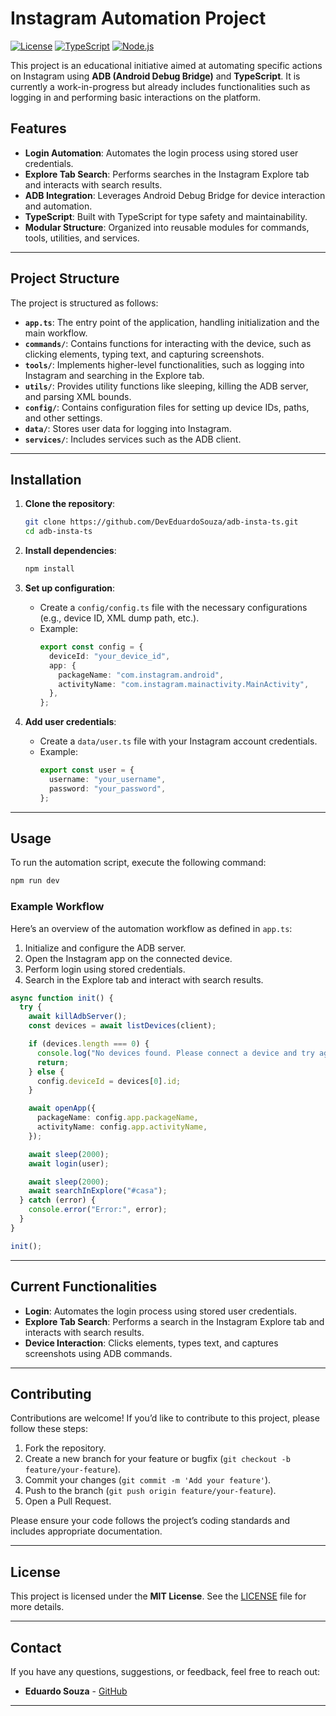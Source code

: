 

# Instagram Automation Project

[![License](https://img.shields.io/badge/license-MIT-blue.svg)](LICENSE)
[![TypeScript](https://img.shields.io/badge/TypeScript-4.0+-blue.svg)](https://www.typescriptlang.org/)
[![Node.js](https://img.shields.io/badge/Node.js-12+-green.svg)](https://nodejs.org/)

This project is an educational initiative aimed at automating specific actions on Instagram using **ADB (Android Debug Bridge)** and **TypeScript**. It is currently a work-in-progress but already includes functionalities such as logging in and performing basic interactions on the platform.


## Features

- **Login Automation**: Automates the login process using stored user credentials.
- **Explore Tab Search**: Performs searches in the Instagram Explore tab and interacts with search results.
- **ADB Integration**: Leverages Android Debug Bridge for device interaction and automation.
- **TypeScript**: Built with TypeScript for type safety and maintainability.
- **Modular Structure**: Organized into reusable modules for commands, tools, utilities, and services.

---

## Project Structure

The project is structured as follows:

- **`app.ts`**: The entry point of the application, handling initialization and the main workflow.
- **`commands/`**: Contains functions for interacting with the device, such as clicking elements, typing text, and capturing screenshots.
- **`tools/`**: Implements higher-level functionalities, such as logging into Instagram and searching in the Explore tab.
- **`utils/`**: Provides utility functions like sleeping, killing the ADB server, and parsing XML bounds.
- **`config/`**: Contains configuration files for setting up device IDs, paths, and other settings.
- **`data/`**: Stores user data for logging into Instagram.
- **`services/`**: Includes services such as the ADB client.

---

## Installation

1. **Clone the repository**:
   ```bash
   git clone https://github.com/DevEduardoSouza/adb-insta-ts.git
   cd adb-insta-ts
   ```

2. **Install dependencies**:
   ```bash
   npm install
   ```

3. **Set up configuration**:
   - Create a `config/config.ts` file with the necessary configurations (e.g., device ID, XML dump path, etc.).
   - Example:
     ```typescript
     export const config = {
       deviceId: "your_device_id",
       app: {
         packageName: "com.instagram.android",
         activityName: "com.instagram.mainactivity.MainActivity",
       },
     };
     ```

4. **Add user credentials**:
   - Create a `data/user.ts` file with your Instagram account credentials.
   - Example:
     ```typescript
     export const user = {
       username: "your_username",
       password: "your_password",
     };
     ```

---

## Usage

To run the automation script, execute the following command:

```bash
npm run dev
```

### Example Workflow

Here’s an overview of the automation workflow as defined in `app.ts`:

1. Initialize and configure the ADB server.
2. Open the Instagram app on the connected device.
3. Perform login using stored credentials.
4. Search in the Explore tab and interact with search results.

```typescript
async function init() {
  try {
    await killAdbServer();
    const devices = await listDevices(client);

    if (devices.length === 0) {
      console.log("No devices found. Please connect a device and try again.");
      return;
    } else {
      config.deviceId = devices[0].id;
    }

    await openApp({
      packageName: config.app.packageName,
      activityName: config.app.activityName,
    });

    await sleep(2000);
    await login(user);

    await sleep(2000);
    await searchInExplore("#casa");
  } catch (error) {
    console.error("Error:", error);
  }
}

init();
```

---

## Current Functionalities

- **Login**: Automates the login process using stored user credentials.
- **Explore Tab Search**: Performs a search in the Instagram Explore tab and interacts with search results.
- **Device Interaction**: Clicks elements, types text, and captures screenshots using ADB commands.

---

## Contributing

Contributions are welcome! If you’d like to contribute to this project, please follow these steps:

1. Fork the repository.
2. Create a new branch for your feature or bugfix (`git checkout -b feature/your-feature`).
3. Commit your changes (`git commit -m 'Add your feature'`).
4. Push to the branch (`git push origin feature/your-feature`).
5. Open a Pull Request.

Please ensure your code follows the project’s coding standards and includes appropriate documentation.

---

## License

This project is licensed under the **MIT License**. See the [LICENSE](LICENSE) file for more details.

---

## Contact

If you have any questions, suggestions, or feedback, feel free to reach out:

- **Eduardo Souza** - [GitHub](https://github.com/DevEduardoSouza) 

---
